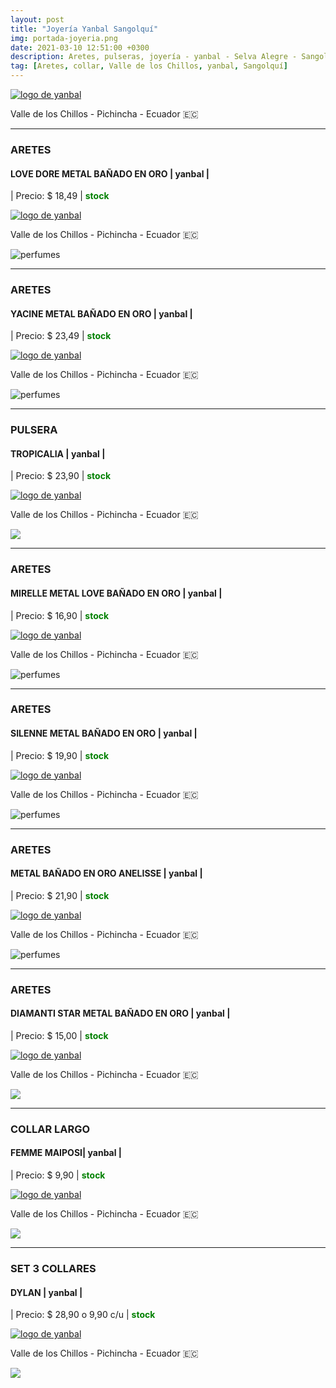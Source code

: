 ```yaml
---
layout: post
title: "Joyería Yanbal Sangolquí"
img: portada-joyeria.png 
date: 2021-03-10 12:51:00 +0300
description: Aretes, pulseras, joyería - yanbal - Selva Alegre - Sangolquí
tag: [Aretes, collar, Valle de los Chillos, yanbal, Sangolquí]
---
```

[logoface]:  https://res.cloudinary.com/dpky6fcf6/image/upload/c_scale,w_180/v1624038829/Blog-Betty/3_icqdc9.png
[face]: https://www.facebook.com/Stock-Betty-100754135535413 "clic para abrir ir a facebook"
[![logo de yanbal][logoface]][face]

<p><i class="fa fa-map-marker" aria-hidden="true"></i> Valle de los Chillos - Pichincha - Ecuador 🇪🇨</p> 

***

### ARETES 
#### LOVE DORE METAL BAÑADO EN ORO | yanbal  |
| Precio: $  18,49 | <b style='color:green'> stock </b>

[logo]: https://raw.githubusercontent.com/Betty-C/bef/gh-pages/assets/img/linkw.jpg
[LOVE]: https://api.whatsapp.com/send?phone=593984572102&text=%C2%A1Hola!%20Me%20interesa%20este%20producto%20-%3E%20Aretes%20LOVE%20DORE%20METAL%20BA%C3%91ADO%20EN%20ORO%20%20%20%20-%20yanbal "clic para abrir chat de whatsapp"
 [![logo de yanbal][logo]][LOVE]
  
<p><i class="fa fa-map-marker" aria-hidden="true"></i> Valle de los Chillos - Pichincha - Ecuador 🇪🇨</p> 

![perfumes](https://res.cloudinary.com/dpky6fcf6/image/upload/c_scale,h_180,w_370/v1611095766/Blog-Betty/Joyeria/joy-dore_ihjrjs.png)

* * *

### ARETES
#### YACINE METAL BAÑADO EN ORO | yanbal  |
| Precio: $ 23,49  | <b style='color:green'> stock </b>

[logo]: https://raw.githubusercontent.com/Betty-C/bef/gh-pages/assets/img/linkw.jpg
[YACINE]: https://api.whatsapp.com/send?phone=593984572102&text=%C2%A1Hola!%20Me%20interesa%20este%20producto%20-%3E%20Aretes%20YACINE%20METAL%20BA%C3%91ADO%20EN%20ORO%20%20%20%20-%20yanbal "clic para abrir chat de whatsapp"
 [![logo de yanbal][logo]][YACINE]
 
<p><i class="fa fa-map-marker" aria-hidden="true"></i> Valle de los Chillos - Pichincha - Ecuador 🇪🇨</p> 

![perfumes](https://res.cloudinary.com/dpky6fcf6/image/upload/c_scale,h_180,w_350/v1611095451/Blog-Betty/Joyeria/jpy-yacine_vzzcql.png)

* * *

### PULSERA
#### TROPICALIA | yanbal  |
| Precio: $ 23,90  | <b style='color:green'> stock </b>

[logo]: https://raw.githubusercontent.com/Betty-C/bef/gh-pages/assets/img/linkw.jpg
[TROPICALIA]: https://api.whatsapp.com/send?phone=593984572102&text=Hola!%20Me%20interesa%20este%20producto%20-%20%20Pulsera%20tropicalia%20-%20yanbal "clic para abrir chat de whatsapp"
 [![logo de yanbal][logo]][TROPICALIA]
 
<p><i class="fa fa-map-marker" aria-hidden="true"></i> Valle de los Chillos - Pichincha - Ecuador 🇪🇨</p> 

<img src="https://res.cloudinary.com/dpky6fcf6/image/upload/c_scale,h_181,w_375/v1611095657/Blog-Betty/Joyeria/joy-tropicalia1_kp4247.png" />

* * *

### ARETES
#### MIRELLE METAL LOVE BAÑADO EN ORO   | yanbal  |
| Precio: $ 16,90   | <b style='color:green'> stock </b>

[logo]: https://raw.githubusercontent.com/Betty-C/bef/gh-pages/assets/img/linkw.jpg
[MIRELLE]: https://api.whatsapp.com/send?phone=593984572102&text=%C2%A1Hola!%20Me%20interesa%20este%20producto%20-%3E%20Aretes%20MIRELLE%20METAL%20LOVE%20BA%C3%91ADO%20EN%20ORO%20%20-%20yanbal "clic para abrir chat de whatsapp"
 [![logo de yanbal][logo]][MIRELLE]
 
<p><i class="fa fa-map-marker" aria-hidden="true"></i> Valle de los Chillos - Pichincha - Ecuador 🇪🇨</p> 

![perfumes](https://res.cloudinary.com/dpky6fcf6/image/upload/c_scale,h_221,w_400/v1611095440/Blog-Betty/Joyeria/joy-mirelle5_mydmfb.png)

* * *

### ARETES
#### SILENNE METAL BAÑADO EN ORO  | yanbal  |
| Precio: $ 19,90  | <b style='color:green'> stock </b>

[logo]: https://raw.githubusercontent.com/Betty-C/bef/gh-pages/assets/img/linkw.jpg
[SILENNE]: https://api.whatsapp.com/send?phone=593984572102&text=%C2%A1Hola!%20Me%20interesa%20este%20producto%20-%3E%20Aretes%20SILENNE%20METAL%20BA%C3%91ADO%20EN%20ORO%20%20-%20yanbal "clic para abrir chat de whatsapp"
 [![logo de yanbal][logo]][SILENNE]
 
<p><i class="fa fa-map-marker" aria-hidden="true"></i> Valle de los Chillos - Pichincha - Ecuador 🇪🇨</p> 

![perfumes](https://res.cloudinary.com/dpky6fcf6/image/upload/c_scale,h_230,w_400/v1611095446/Blog-Betty/Joyeria/joy-silenne_xzdobv.png)

* * *

### ARETES
#### METAL BAÑADO EN ORO  ANELISSE | yanbal  |
| Precio: $ 21,90  | <b style='color:green'> stock </b>

[logo]: https://raw.githubusercontent.com/Betty-C/bef/gh-pages/assets/img/linkw.jpg
[BAÑADO]: https://api.whatsapp.com/send?phone=593984572102&text=%C2%A1Hola!%20Me%20interesa%20este%20producto%20-%3E%20Aretes%20%20METAL%20BA%C3%91ADO%20EN%20ORO%20ANELISSE%20-%20yanbal "clic para abrir chat de whatsapp"
 [![logo de yanbal][logo]][BAÑADO]
 
<p><i class="fa fa-map-marker" aria-hidden="true"></i> Valle de los Chillos - Pichincha - Ecuador 🇪🇨</p> 

![perfumes](https://res.cloudinary.com/dpky6fcf6/image/upload/c_scale,h_329,w_334/v1611095760/Blog-Betty/Joyeria/joy-anelisse_pvds1f.png)

* * *

### ARETES
#### DIAMANTI STAR METAL BAÑADO EN ORO  | yanbal  |
| Precio: $  15,00 | <b style='color:green'> stock </b>

[logo]: https://raw.githubusercontent.com/Betty-C/bef/gh-pages/assets/img/linkw.jpg
[DIAMANTI]: https://api.whatsapp.com/send?phone=593984572102&text=%C2%A1Hola!%20Me%20interesa%20este%20producto%20-%3E%20Aretes%20%20DIAMANTI%20STAR%20METAL%20BA%C3%91ADO%20EN%20ORO%20%20-%20yanbal "clic para abrir chat de whatsapp"
 [![logo de yanbal][logo]][DIAMANTI]
 
<p><i class="fa fa-map-marker" aria-hidden="true"></i> Valle de los Chillos - Pichincha - Ecuador 🇪🇨</p> 

<img src="https://res.cloudinary.com/dpky6fcf6/image/upload/c_scale,h_390,w_320/v1611096045/Blog-Betty/Joyeria/joy-star_vkvujl.png" />

* * *

### COLLAR LARGO
#### FEMME MAIPOSI| yanbal  |
| Precio: $  9,90 | <b style='color:green'> stock </b>

[logo]: https://raw.githubusercontent.com/Betty-C/bef/gh-pages/assets/img/linkw.jpg
[MARIPOSI]: https://api.whatsapp.com/send?phone=593984572102&text=%C2%A1Hola!%20Me%20interesa%20este%20producto%20-%3E%20Collar%20largo%20Femme%20Mariposi%20METAL%20BA%C3%91ADO%20EN%20ORO%20%20-%20yanbal "clic para abrir chat de whatsapp"
 [![logo de yanbal][logo]][MARIPOSI]

<p><i class="fa fa-map-marker" aria-hidden="true"></i> Valle de los Chillos - Pichincha - Ecuador 🇪🇨</p> 

<img src="https://res.cloudinary.com/dpky6fcf6/image/upload/c_scale,h_350,w_360/v1611095768/Blog-Betty/Joyeria/joy-femmeMariposi_zwcwed.png" />

* * *

### SET 3 COLLARES
#### DYLAN | yanbal  |
| Precio: $  28,90 o 9,90 c/u | <b style='color:green'> stock </b>

[logo]: https://raw.githubusercontent.com/Betty-C/bef/gh-pages/assets/img/linkw.jpg
[DYLAN]: https://api.whatsapp.com/send?phone=593984572102&text=%C2%A1Hola!%20Me%20interesa%20este%20producto%20-%3E%20Set%20tres%20Collares%20Dylan%20-%20yanbal "clic para abrir chat de whatsapp"
 [![logo de yanbal][logo]][DYLAN]
 
<p><i class="fa fa-map-marker" aria-hidden="true"></i> Valle de los Chillos - Pichincha - Ecuador 🇪🇨</p>

<img src="https://res.cloudinary.com/dpky6fcf6/image/upload/c_scale,h_190,w_400/v1611095445/Blog-Betty/Joyeria/joy-dylan_znz2il.png" />
